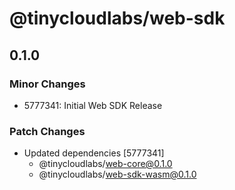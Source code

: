 # @tinycloudlabs/web-sdk

## 0.1.0

### Minor Changes

- 5777341: Initial Web SDK Release

### Patch Changes

- Updated dependencies [5777341]
  - @tinycloudlabs/web-core@0.1.0
  - @tinycloudlabs/web-sdk-wasm@0.1.0
